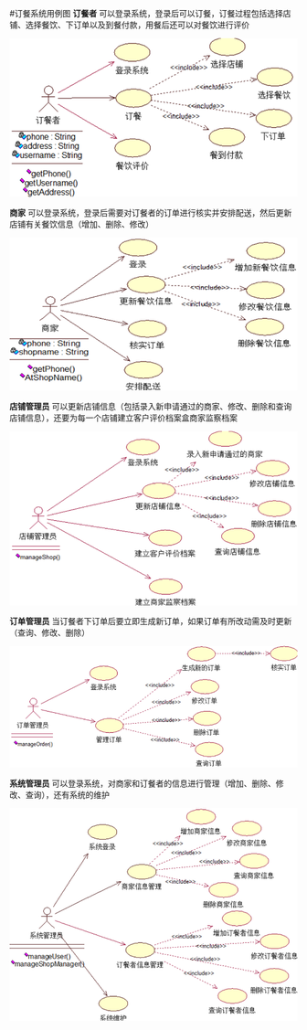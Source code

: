 #订餐系统用例图
**订餐者**
可以登录系统，登录后可以订餐，订餐过程包括选择店铺、选择餐饮、下订单以及到餐付款，用餐后还可以对餐饮进行评价

![Alt text](https://github.com/WebEngineeringAndSystem/Web_Task4_UsecaseDiagram/blob/master/1.PNG)

**商家**
可以登录系统，登录后需要对订餐者的订单进行核实并安排配送，然后更新店铺有关餐饮信息（增加、删除、修改）

![Alt text](https://github.com/WebEngineeringAndSystem/Web_Task4_UsecaseDiagram/blob/master/2.PNG)

**店铺管理员**
可以更新店铺信息（包括录入新申请通过的商家、修改、删除和查询店铺信息），还要为每一个店铺建立客户评价档案盒商家监察档案

![Alt text](https://github.com/WebEngineeringAndSystem/Web_Task4_UsecaseDiagram/blob/master/3.PNG)

**订单管理员**
当订餐者下订单后要立即生成新订单，如果订单有所改动需及时更新（查询、修改、删除）

![Alt text](https://github.com/WebEngineeringAndSystem/Web_Task4_UsecaseDiagram/blob/master/4.PNG)

**系统管理员**
可以登录系统，对商家和订餐者的信息进行管理（增加、删除、修改、查询），还有系统的维护

![Alt text](https://github.com/WebEngineeringAndSystem/Web_Task4_UsecaseDiagram/blob/master/5.PNG)